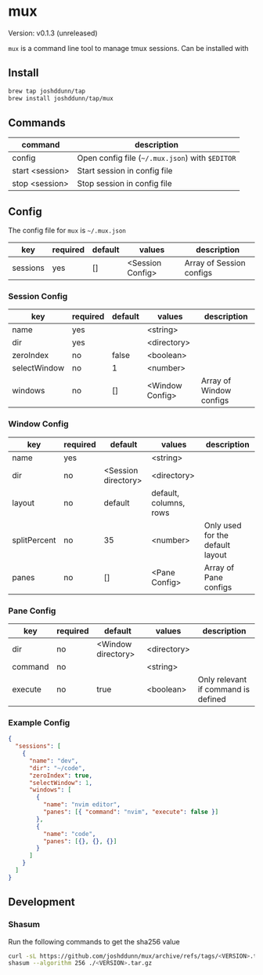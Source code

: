 # mux

Version: v0.1.3 (unreleased)

`mux` is a command line tool to manage tmux sessions. Can be installed with

## Install

```sh
brew tap joshddunn/tap
brew install joshddunn/tap/mux
```

## Commands

| command           | description                                     |
| ----------------- | ----------------------------------------------- |
| config            | Open config file (`~/.mux.json`) with `$EDITOR` |
| start \<session\> | Start session in config file                    |
| stop \<session\>  | Stop session in config file                     |

## Config

The config file for `mux` is `~/.mux.json`

| key      | required | default | values             | description              |
| -------- | -------- | ------- | ------------------ | ------------------------ |
| sessions | yes      | []      | \<Session Config\> | Array of Session configs |

### Session Config

| key          | required | default | values            | description             |
| ------------ | -------- | ------- | ----------------- | ----------------------- |
| name         | yes      |         | \<string\>        |                         |
| dir          | yes      |         | \<directory\>     |                         |
| zeroIndex    | no       | false   | \<boolean\>       |                         |
| selectWindow | no       | 1       | \<number\>        |                         |
| windows      | no       | []      | \<Window Config\> | Array of Window configs |

### Window Config

| key          | required | default               | values                 | description                      |
| ------------ | -------- | --------------------- | ---------------------- | -------------------------------- |
| name         | yes      |                       | \<string\>             |                                  |
| dir          | no       | \<Session directory\> | \<directory\>          |                                  |
| layout       | no       | default               | default, columns, rows |                                  |
| splitPercent | no       | 35                    | \<number\>             | Only used for the default layout |
| panes        | no       | []                    | \<Pane Config\>        | Array of Pane configs            |

### Pane Config

| key     | required | default              | values        | description                         |
| ------- | -------- | -------------------- | ------------- | ----------------------------------- |
| dir     | no       | \<Window directory\> | \<directory\> |                                     |
| command | no       |                      | \<string\>    |                                     |
| execute | no       | true                 | \<boolean\>   | Only relevant if command is defined |

### Example Config

```json
{
  "sessions": [
    {
      "name": "dev",
      "dir": "~/code",
      "zeroIndex": true,
      "selectWindow": 1,
      "windows": [
        {
          "name": "nvim editor",
          "panes": [{ "command": "nvim", "execute": false }]
        },
        {
          "name": "code",
          "panes": [{}, {}, {}]
        }
      ]
    }
  ]
}
```

## Development

### Shasum

Run the following commands to get the sha256 value

```sh
curl -sL https://github.com/joshddunn/mux/archive/refs/tags/<VERSION>.tar.gz > <VERSION>.tar.gz
shasum --algorithm 256 ./<VERSION>.tar.gz
```

